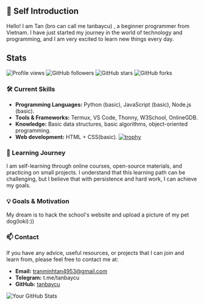 ## 👋 Self Introduction

Hello! I am Tan (bro can call me tanbaycu) , a beginner programmer from Vietnam. I have just started my journey in the world of technology and programming, and I am very excited to learn new things every day.

## Stats
![Profile views](https://komarev.com/ghpvc/?username=tanbaycu)
![GitHub followers](https://img.shields.io/github/followers/tanbaycu?style=social)
![GitHub stars](https://img.shields.io/github/stars/tanbaycu/tanbaycu.github.io?style=social)
![GitHub forks](https://img.shields.io/github/forks/tanbaycu/tanbaycu.github.io?style=social)



### 🛠️ Current Skills

- **Programming Languages:** Python (basic), JavaScript (basic), Node.js (basic).
- **Tools & Frameworks:** Termux, VS Code, Thonny, W3School, OnlineGDB.
- **Knowledge:** Basic data structures, basic algorithms, object-oriented programming.
- **Web development:** HTML + CSS(basic).
[![trophy](https://github-profile-trophy.vercel.app/?username=tanbaycu)](https://github.com/ryo-ma/github-profile-trophy)
### 🌱 Learning Journey

I am self-learning through online courses, open-source materials, and practicing on small projects. I understand that this learning path can be challenging, but I believe that with persistence and hard work, I can achieve my goals.

### 💡 Goals & Motivation

My dream is to hack the school's website and upload a picture of my pet dog(loki):))

### 📫 Contact

If you have any advice, useful resources, or projects that I can join and learn from, please feel free to contact me at:

- **Email:** tranminhtan4953@gmail.com
- **Telegram:** t.me/tanbaycu
- **GitHub:** [tanbaycu](https://github.com/tanbaycu)

![Your GitHub Stats](https://github-readme-stats.vercel.app/api?username=tanbaycu&show_icons=true&hide_title=true&count_private=true&hide_border=true&theme=radical)
